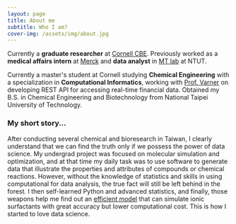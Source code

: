 ```yaml
---
layout: page
title: About me
subtitle: Who I am?
cover-img: /assets/img/about.jpg
---
```


<p class="about-text">
<span class="fa fa-briefcase about-icon"></span>
Currently a <strong>graduate researcher</strong> at <a href="https://www.cheme.cornell.edu/cbe" target="_blank">Cornell CBE</a>. Previously worked as a <strong>medical affairs intern</strong> at <a href="https://www.merck.com/" target="_blank">Merck</a> and <strong>data analyst</strong> in <a href="https://ar.ntut.edu.tw/lab/index?lab=1544" target="_blank">MT lab</a> at NTUT.
</p>

<p class="about-text">
<span class="fa fa-graduation-cap about-icon"></span>
Currently a master's student at Cornell studying <strong>Chemical Engineering</strong> with a specialization in <strong>Computational Informatics</strong>, working with <a href="https://www.engr.cornell.edu/faculty-directory/jeffrey-d-varner" target="_blank">Prof. Varner</a> on developing REST API for accessing real-time financial data. Obtained my B.S. in Chemical Engineering and Biotechnology from National Taipei University of Technology.
</p>

### My short story...

After conducting several chemical and bioresearch in Taiwan, I clearly understand that we can find the truth only if we possess the power of data science. My undergrad project was focused on molecular simulation and optimization, and at that time my daily task was to use software to generate data that illustrate the properties and attributes of compounds or chemical reactions. However, without the knowledge of statistics and skills in using computational for data analysis, the true fact will still be left behind in the forest. I then self-learned Python and advanced statistics, and finally, those weapons help me find out an [efficient model](https://www.aiche.org/conferences/aiche-annual-meeting/2019/proceeding/paper/376bg-modelling-micellization-rhamnolipid-biosurfactant-mesoscale-simulation) that can simulate ionic surfactants with great accuracy but lower computational cost. This is how I started to love data science.

